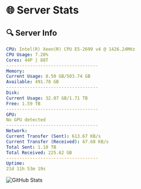 # 🌐 Server Stats
## 🔍 Server Info
```yaml
CPU: Intel(R) Xeon(R) CPU E5-2699 v4 @ 1426.24MHz
CPU Usage: 7.20%
Cores: 44P | 88T
-----------------------------------
Memory:
Current Usage: 8.50 GB/503.74 GB
Available: 491.78 GB
-----------------------------------
Disk:
Current Usage: 32.07 GB/1.71 TB
Free: 1.59 TB
-----------------------------------
GPU:
No GPU detected
-----------------------------------
Network:
Current Transfer (Sent): 613.67 KB/s
Current Transfer (Received): 67.68 KB/s
Total Sent: 1.10 TB
Total Received: 225.62 GB
-----------------------------------
Uptime:
21d 11h 53m 19s
```
![GitHub Stats](https://img.shields.io/badge/Updated-2025-05-11_05:02:07-blue)